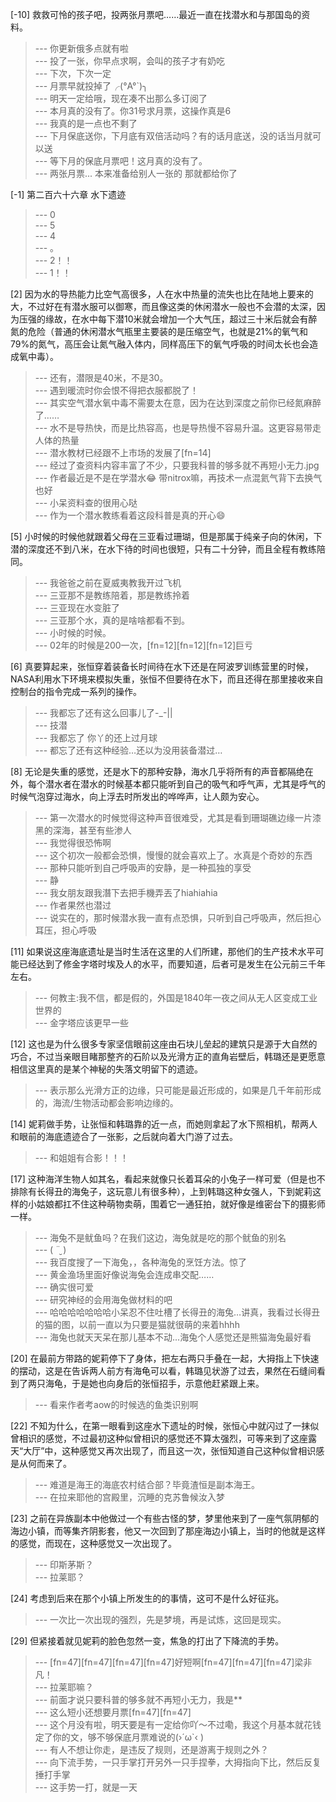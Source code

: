 
[-10] 救救可怜的孩子吧，投两张月票吧……最近一直在找潜水和与那国岛的资料。
>--- 你更新俄多点就有啦<br>
>--- 投了一张，你早点求啊，会叫的孩子才有奶吃<br>
>--- 下次，下次一定<br>
>--- 月票早就投掉了╭(°A°`)╮<br>
>--- 明天一定给哦，现在凑不出那么多订阅了<br>
>--- 本月真的没有了。你31号求月票，这操作真是6<br>
>--- 我真的是一点也不剩了<br>
>--- 下月保底送你，下月底有双倍活动吗？有的话月底送，没的话当月就可以送<br>
>--- 等下月的保底月票吧！这月真的没有了。<br>
>--- 两张月票... 本来准备给别人一张的 那就都给你了<br>

[-1] 第二百六十六章 水下遗迹
>--- 0<br>
>--- 5<br>
>--- 4<br>
>--- 。<br>
>--- 2！！<br>
>--- 1！！<br>

[2] 因为水的导热能力比空气高很多，人在水中热量的流失也比在陆地上要来的大，不过好在有潜水服可以御寒，而且像这类的休闲潜水一般也不会潜的太深，因为压强的缘故，在水中每下潜10米就会增加一个大气压，超过三十米后就会有醉氮的危险（普通的休闲潜水气瓶里主要装的是压缩空气，也就是21%的氧气和79%的氮气，高压会让氮气融入体内，同样高压下的氧气呼吸的时间太长也会造成氧中毒）。
>--- 还有，潜限是40米，不是30。<br>
>--- 遇到暖流时你会恨不得把衣服都脱了！<br>
>--- 其实空气潜水氧中毒不需要太在意，因为在达到深度之前你已经氮麻醉了……<br>
>--- 水不是导热快，而是比热容高，也是导热慢不容易升温。这更容易带走人体的热量<br>
>--- 潜水教材已经跟不上市场的发展了[fn=14]<br>
>--- 经过了查资料内容丰富了不少，只要我科普的够多就不再短小无力.jpg<br>
>--- 作者最近是不是在学潜水😂
带nitrox嘛，再技术一点混氦气背下去换气也好<br>
>--- 小呆资料查的很用心哒<br>
>--- 作为一个潜水教练看着这段科普是真的开心😄<br>

[5] 小时候的时候他就跟着父母在三亚看过珊瑚，但是那属于纯亲子向的休闲，下潜的深度还不到八米，在水下待的时间也很短，只有二十分钟，而且全程有教练陪同。
>--- 我爸爸之前在夏威夷教我开过飞机<br>
>--- 三亚那不是教练陪着，那是教练拎着<br>
>--- 三亚现在水变脏了<br>
>--- 三亚那个水，真的是啥啥都看不到。<br>
>--- 小时候的时候。<br>
>--- 02年的时候是200一次，[fn=12][fn=12][fn=12]巨亏<br>

[6] 真要算起来，张恒穿着装备长时间待在水下还是在阿波罗训练营里的时候，NASA利用水下环境来模拟失重，张恒不但要待在水下，而且还得在那里接收来自控制台的指令完成一系列的操作。
>--- 我都忘了还有这么回事儿了-_-||<br>
>--- 技潜<br>
>--- 我都忘了  你丫的还上过月球<br>
>--- 都忘了还有这种经验…还以为没用装备潜过…<br>

[8] 无论是失重的感觉，还是水下的那种安静，海水几乎将所有的声音都隔绝在外，每个潜水者在潜水的时候基本都只能听到自己的吸气和呼气声，尤其是呼气的时候气泡穿过海水，向上浮去时所发出的哗哗声，让人颇为安心。
>--- 第一次潜水的时候觉得这种声音很难受，尤其是看到珊瑚礁边缘一片漆黑的深海，甚至有些渗人<br>
>--- 我觉得很恐怖啊<br>
>--- 这个初次一般都会恐惧，慢慢的就会喜欢上了。水真是个奇妙的东西<br>
>--- 那种只能听到自己呼吸声的安静，是一种孤独的享受<br>
>--- 静<br>
>--- 我女朋友跟我潛下去把手機弄丟了hiahiahia<br>
>--- 作者果然也潜过<br>
>--- 说实在的，那时候潜水我一直有点恐惧，只听到自己呼吸声，然后担心耳压，担心呼吸<br>

[11] 如果说这座海底遗址是当时生活在这里的人们所建，那他们的生产技术水平可能已经达到了修金字塔时埃及人的水平，而要知道，后者可是发生在公元前三千年左右。
>--- 何教主:我不信，都是假的，外国是1840年一夜之间从无人区变成工业世界的<br>
>--- 金字塔应该更早一些<br>

[12] 这也是为什么很多专家坚信眼前这座由石块儿垒起的建筑只是源于大自然的巧合，不过当亲眼目睹那整齐的石阶以及光滑方正的直角岩壁后，韩璐还是更愿意相信这里真的是某个神秘的失落文明留下的遗迹。
>--- 表示那么光滑方正的边缘，只可能是最近形成的，如果是几千年前形成的，海流/生物活动都会影响边缘的。<br>

[14] 妮莉做手势，让张恒和韩璐靠的近一点，而她则拿起了水下照相机，帮两人和眼前的海底遗迹合了一张影，之后就向着大门游了过去。
>--- 和姐姐有合影！！！<br>

[17] 这种海洋生物人如其名，看起来就像只长着耳朵的小兔子一样可爱（但是也不排除有长得丑的海兔子，这玩意儿有很多种），上到韩璐这种女强人，下到妮莉这样的小姑娘都扛不住这种萌物卖萌，围着它一通狂拍，就好像是维密台下的摄影师一样。
>--- 海兔不是鱿鱼吗？在我们这边，海兔就是吃的那个鱿鱼的别名<br>
>--- ( ¨̮ )<br>
>--- 我百度搜了一下海兔，，各种海兔的烹饪方法。惊了<br>
>--- 黄金渔场里面好像说海兔会连成串交配……<br>
>--- 确实很可爱<br>
>--- 研究神经的会用海兔做材料的吧<br>
>--- 哈哈哈哈哈哈哈小呆忍不住吐槽了长得丑的海兔…讲真，我看过长得丑的猫的图，以前一直以为只要是猫就很萌的来着hhhh<br>
>--- 海兔也就天天呆在那儿基本不动...海兔个人感觉还是熊猫海兔最好看<br>

[20] 在最前方带路的妮莉停下了身体，把左右两只手叠在一起，大拇指上下快速的摆动，这是在告诉两人前方有海龟可以看，韩璐见状游了过去，果然在石缝间看到了两只海龟，于是她也向身后的张恒招手，示意他赶紧跟上来。
>--- 看来作者考aow的时候选的鱼类识别啊<br>

[22] 不知为什么，在第一眼看到这座水下遗址的时候，张恒心中就闪过了一抹似曾相识的感觉，不过最初这种似曾相识的感觉还不算太强烈，可等来到了这座露天“大厅”中，这种感觉又再次出现了，而且这一次，张恒知道自己这种似曾相识感是从何而来了。
>--- 难道是海王的海底农村结合部？毕竟渣恒是副本海王。<br>
>--- 在拉来耶他的宫殿里，沉睡的克苏鲁候汝入梦<br>

[23] 之前在异族副本中他做过一个有些古怪的梦，梦里他来到了一座气氛阴郁的海边小镇，而等集齐阴影套，他又一次回到了那座海边小镇上，当时的他就是这样的感觉，而现在，这种感觉又一次出现了。
>--- 印斯茅斯？<br>
>--- 拉莱耶？<br>

[24] 考虑到后来在那个小镇上所发生的的事情，这可不是什么好征兆。
>--- 一次比一次出现的强烈，先是梦境，再是试炼，这回是现实。<br>

[29] 但紧接着就见妮莉的脸色忽然一变，焦急的打出了下降流的手势。
>--- [fn=47][fn=47][fn=47][fn=47]好短啊[fn=47][fn=47][fn=47]梁非凡！<br>
>--- 拉莱耶嘛？<br>
>--- 前面才说只要科普的够多就不再短小无力，我是**<br>
>--- 这么短小还想要月票[fn=47][fn=47]<br>
>--- 这个月没有啦，明天要是有一定给你吖～不过嘞，我这个月基本就花钱定了你的文，够不够保底月票难说的(›´ω`‹ )<br>
>--- 有人不想让你走，是违反了规则，还是游离于规则之外？<br>
>--- 向下流手势，一只手掌打开另外一只手捏拳，大拇指向下比，然后反复捶打手掌<br>
>--- 这手势一打，就是一天<br>
